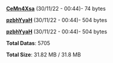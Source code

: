 [**CeMn4Xsa**](/data/CeMn4Xsa.txt) (30/11/22 - 00:44)- 74 bytes

[**pzbhYyaH**](/data/pzbhYyaH.txt) (30/11/22 - 00:44)- 504 bytes

[**pzbhYyaH**](/data/pzbhYyaH.txt) (30/11/22 - 00:44)- 504 bytes

**Total Datas**: 5705

**Total Size**: 31.82 MB / 31.8 MB